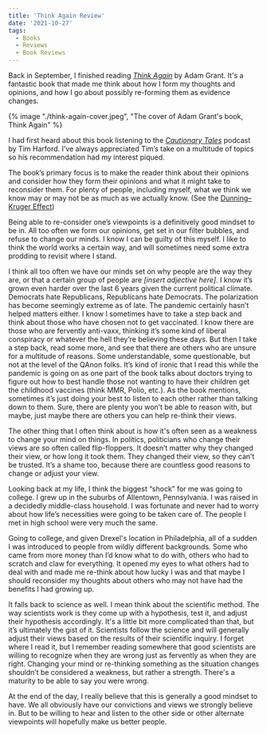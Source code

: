 ```yaml
---
title: 'Think Again Review'
date: '2021-10-27'
tags:
  - Books
  - Reviews
  - Book Reviews
---
```


Back in September, I finished reading <a href="https://bookshop.org/books/think-again-the-power-of-knowing-what-you-don-t-know-9781984878106/9781984878106" target="_blank" rel="noreferrer nofollow"><em>Think Again</em></a> by Adam Grant. It's a fantastic book that made me think about how I form my thoughts and opinions, and how I go about possibly re-forming them as evidence changes.
<!-- excerpt -->

{% image "./think-again-cover.jpeg", "The cover of Adam Grant's book, Think Again" %}

I had first heard about this book listening to the <a href="https://www.pushkin.fm/show/cautionary-tales/" target="_blank" rel="noreferrer nofollow"><em>Cautionary Tales</em></a> podcast by Tim Harford. I’ve always appreciated Tim’s take on a multitude of topics so his recommendation had my interest piqued.

The book’s primary focus is to make the reader think about their opinions and consider how they form their opinions and what it might take to reconsider them. For plenty of people, including myself, what we think we know may or may not be as much as we actually know. (See the <a href="https://en.wikipedia.org/wiki/Dunning%E2%80%93Kruger_effect" target="_blank" rel="noreferrer nofollow">Dunning–Kruger Effect</a>)

Being able to re-consider one’s viewpoints is a definitively good mindset to be in. All too often we form our opinions, get set in our filter bubbles, and refuse to change our minds. I know I can be guilty of this myself. I like to think the world works a certain way, and will sometimes need some extra prodding to revisit where I stand.

I think all too often we have our minds set on why people are the way they are, or that a certain group of people are _[insert adjective here]_. I know it’s grown even harder over the last 6 years given the current political climate. Democrats hate Republicans, Republicans hate Democrats. The polarization has become seemingly extreme as of late. The pandemic certainly hasn’t helped matters either. I know I sometimes have to take a step back and think about those who have chosen not to get vaccinated. I know there are those who are fervently anti-vaxx, thinking it’s some kind of liberal conspiracy or whatever the hell they’re believing these days. But then I take a step back, read some more, and see that there are others who are unsure for a multitude of reasons. Some understandable, some questionable, but not at the level of the QAnon folks. It’s kind of ironic that I read this while the pandemic is going on as one part of the book talks about doctors trying to figure out how to best handle those not wanting to have their children get the childhood vaccines (think MMR, Polio, etc.). As the book mentions, sometimes it’s just doing your best to listen to each other rather than talking down to them. Sure, there are plenty you won’t be able to reason with, but maybe, just maybe there are others you can help re-think their views.

The other thing that I often think about is how it's often seen as a weakness to change your mind on things. In politics, politicians who change their views are so often called flip-floppers. It doesn’t matter why they changed their view, or how long it took them. They changed their view, so they can’t be trusted. It’s a shame too, because there are countless good reasons to change or adjust your view.

Looking back at my life, I think the biggest “shock” for me was going to college. I grew up in the suburbs of Allentown, Pennsylvania. I was raised in a decidedly middle-class household. I was fortunate and never had to worry about how life’s necessities were going to be taken care of. The people I met in high school were very much the same.

Going to college, and given Drexel's location in Philadelphia, all of a sudden I was introduced to people from wildly different backgrounds. Some who came from more money than I’d know what to do with, others who had to scratch and claw for everything. It opened my eyes to what others had to deal with and made me re-think about how lucky I was and that maybe I should reconsider my thoughts about others who may not have had the benefits I had growing up.

It falls back to science as well. I mean think about the scientific method. The way scientists work is they come up with a hypothesis, test it, and adjust their hypothesis accordingly. It's a little bit more complicated than that, but it’s ultimately the gist of it. Scientists follow the science and will generally adjust their views based on the results of their scientific inquiry. I forget where I read it, but I remember reading somewhere that good scientists are willing to recognize when they are wrong just as fervently as when they are right. Changing your mind or re-thinking something as the situation changes shouldn’t be considered a weakness, but rather a strength. There's a maturity to be able to say you were wrong.

At the end of the day, I really believe that this is generally a good mindset to have. We all obviously have our convictions and views we strongly believe in. But to be willing to hear and listen to the other side or other alternate viewpoints will hopefully make us better people.
